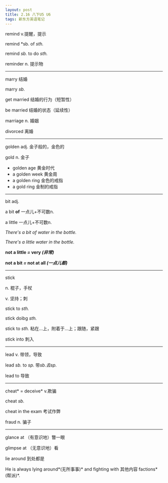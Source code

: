 ```yaml
---
layout: post
title: 2.16 八下U5 U6
tags: 新东方英语笔记
---
```


remind v.提醒，提示

remind *sb. of *sth.*

remind *sb.* to do *sth.*

reminder n. 提示物

-------

marry 结婚

marry *sb.*

get married 结婚的行为（短暂性）

be married 结婚的状态（延续性）

marriage n. 婚姻

divorced 离婚

-------

golden adj. 金子般的，金色的

gold n. 金子

- golden age 黄金时代
- a golden week 黄金周
- a golden ring 金色的戒指
- a gold ring 金制的戒指

-------

bit adj.


a bit **of**   一点儿+不可数n.

a little   一点儿+不可数n.

*There's a bit of water in the bottle.*

*There's a little water in the bottle.*


**not a little *=* very *(非常)***

**not a bit *=* not at all *(一点儿都)***

-------

stick

n. 棍子，手杖

v. 坚持；刺

stick to *sth.*

stick doibg *sth.*

stick to *sth.* 粘在...上，附着于...上；跟随，紧跟

stick into 刺入

-------

lead v. 带领，导致

lead *sb.* to *sp.* 带*sb.*去*sp.*

lead to 导致

-------

cheat* = deceive* v.欺骗

cheat *sb.*

cheat in the exam 考试作弊

fraud n. 骗子

-------

glance at （有意识地）瞥一眼

glimpse at （无意识地）看

lie around 到处都是

He is always lying around*(无所事事)* and fighting with 其他内容 factions*(帮派)*.
